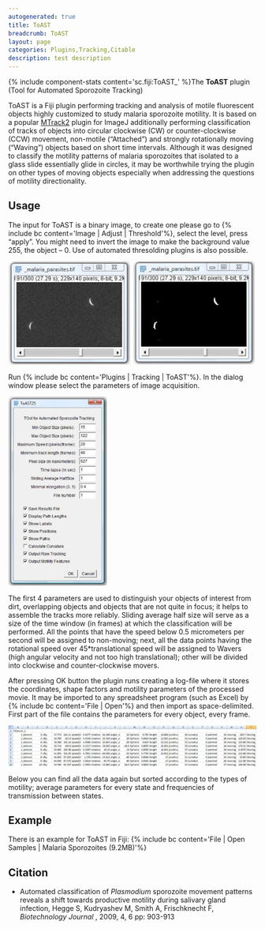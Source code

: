 ```yaml
---
autogenerated: true
title: ToAST
breadcrumb: ToAST
layout: page
categories: Plugins,Tracking,Citable
description: test description
---
```


{% include component-stats content='sc.fiji:ToAST\_' %}The **ToAST** plugin (Tool for Automated Sporozoite Tracking)

ToAST is a Fiji plugin performing tracking and analysis of motile fluorescent objects highly customized to study malaria sporozoite motility. It is based on a popular [MTrack2](MTrack2 ) plugin for ImageJ additionally performing classification of tracks of objects into circular clockwise (CW) or counter-clockwise (CCW) movement, non-motile (“Attached”) and strongly rotationally moving (“Waving”) objects based on short time intervals. Although it was designed to classify the motility patterns of malaria sporozoites that isolated to a glass slide essentially glide in circles, it may be worthwhile trying the plugin on other types of moving objects especially when addressing the questions of motility directionality.

Usage
-----

The input for ToAST is a binary image, to create one please go to {% include bc content='Image | Adjust | Threshold'%}, select the level, press “apply”. You might need to invert the image to make the background value 255, the object – 0. Use of automated thresolding plugins is also possible.

<img src="/images/pages/TOast 1.jpg" width="500"/>

Run {% include bc content='Plugins | Tracking | ToAST'%}. In the dialog window please select the parameters of image acquisition.

<img src="/images/pages/TOast 2.jpg" width="200"/>

The first 4 parameters are used to distinguish your objects of interest from dirt, overlapping objects and objects that are not quite in focus; it helps to assemble the tracks more reliably. Sliding average half size will serve as a size of the time window (in frames) at which the classification will be performed. All the points that have the speed below 0.5 micrometers per second will be assigned to non-moving; next, all the data points having the rotational speed over 45\*translational speed will be assigned to Wavers (high angular velocity and not too high translational); other will be divided into clockwise and counter-clockwise movers.

After pressing OK button the plugin runs creating a log-file where it stores the coordinates, shape factors and motility parameters of the processed movie. It may be imported to any spreadsheet program (such as Excel) by {% include bc content='File | Open'%} and then import as space-delimited. First part of the file contains the parameters for every object, every frame.

<img src="/images/pages/TOast 3.jpg" width="600"/>

Below you can find all the data again but sorted according to the types of motility; average parameters for every state and frequencies of transmission between states.

Example
-------

There is an example for ToAST in Fiji: {% include bc content='File | Open Samples | Malaria Sporozoites (9.2MB)'%}

Citation
--------

-   Automated classification of *Plasmodium* sporozoite movement patterns reveals a shift towards productive motility during salivary gland infection, Hegge S, Kudryashev M, Smith A, Frischknecht F, *Biotechnology Journal* , 2009, 4, 6 pp: 903-913

  
